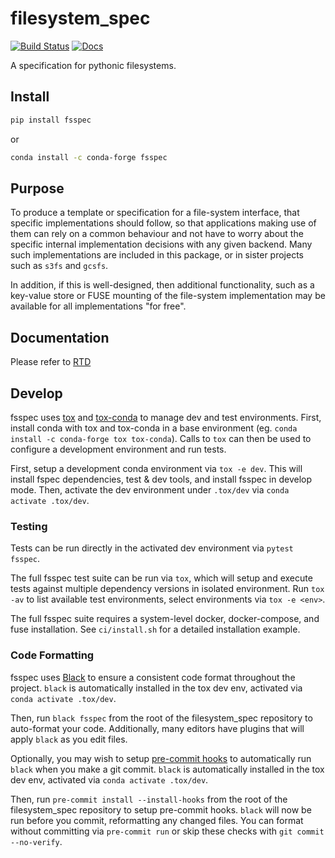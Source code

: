 # filesystem_spec

[![Build Status](https://travis-ci.org/intake/filesystem_spec.svg?branch=master)](https://travis-ci.org/martindurant/filesystem_spec)
[![Docs](https://readthedocs.org/projects/filesystem-spec/badge/?version=latest)](https://filesystem-spec.readthedocs.io/en/latest/?badge=latest)

A specification for pythonic filesystems.

## Install

```bash
pip install fsspec
```
or
```bash
conda install -c conda-forge fsspec
```

## Purpose

To produce a template or specification for a file-system interface, that specific implementations should follow,
so that applications making use of them can rely on a common behaviour and not have to worry about the specific
internal implementation decisions with any given backend. Many such implementations are included in this package,
or in sister projects such as `s3fs` and `gcsfs`.

In addition, if this is well-designed, then additional functionality, such as a key-value store or FUSE
mounting of the file-system implementation may be available for all implementations "for free".

## Documentation

Please refer to [RTD](https://filesystem-spec.readthedocs.io/en/latest/?badge=latest)

## Develop

fsspec uses [tox](https://tox.readthedocs.io/en/latest/) and
[tox-conda](https://github.com/tox-dev/tox-conda) to manage dev and test
environments. First, install conda with tox and tox-conda in a base environment
(eg. `conda install -c conda-forge tox tox-conda`). Calls to `tox` can then be
used to configure a development environment and run tests.

First, setup a development conda environment via `tox -e dev`. This will
install fspec dependencies, test & dev tools, and install fsspec in develop
mode. Then, activate the dev environment under `.tox/dev` via `conda activate .tox/dev`.

### Testing

Tests can be run directly in the activated dev environment via `pytest fsspec`.

The full fsspec test suite can be run via `tox`, which will setup and execute
tests against multiple dependency versions in isolated environment. Run `tox
-av` to list available test environments, select environments via `tox -e <env>`.

The full fsspec suite requires a system-level docker, docker-compose, and fuse
installation. See `ci/install.sh` for a detailed installation example.

### Code Formatting

fsspec uses [Black](https://black.readthedocs.io/en/stable) to ensure
a consistent code format throughout the project. ``black`` is automatically
installed in the tox dev env, activated via `conda activate .tox/dev`.

Then, run `black fsspec` from the root of the filesystem_spec repository to
auto-format your code. Additionally, many editors have plugins that will apply
`black` as you edit files.

Optionally, you may wish to setup [pre-commit hooks](https://pre-commit.com) to
automatically run `black` when you make a git commit. ``black`` is automatically
installed in the tox dev env, activated via `conda activate .tox/dev`.

Then, run `pre-commit install --install-hooks` from the root of the
filesystem_spec repository to setup pre-commit hooks. `black` will now be run
before you commit, reformatting any changed files. You can format without
committing via `pre-commit run` or skip these checks with `git commit
--no-verify`.
